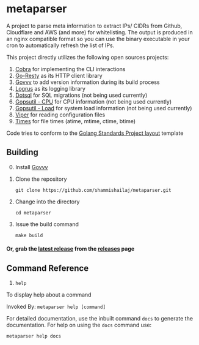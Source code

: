# metaparser
A project to parse meta information to extract IPs/ CIDRs from Github, Cloudflare and AWS (and more) for whitelisting. The output is produced in an nginx compatible format so you can use the binary executable in your cron to automatically refresh the list of IPs.

This project directly utilizes the following open sources projects:
1. [Cobra](https://github.com/spf13/cobra) for implementing the CLI interactions
2. [Go-Resty](https://github.com/go-resty/resty) as its HTTP client library
3. [Govvv](https://github.com/ahmetb/govvv) to add version information during its build process
4. [Logrus](https://github.com/sirupsen/logrus) as its logging library
5. [Dotsql](https://github.com/gchaincl/dotsql) for SQL migrations (not being used currently)
6. [Gopsutil - CPU](https://github.com/shirou/gopsutil/cpu) for CPU information (not being used currently)
7. [Gopsutil - Load](https://github.com/shirou/gopsutil/load) for system load information (not being used currently)
8. [Viper](https://github.com/spf13/viper) for reading configuration files
9. [Times](https://github.com/djherbis/times) for file times (atime, mtime, ctime, btime)

Code tries to conform to the [Golang Standards Project layout](https://github.com/golang-standards/project-layout) template

## Building
0. Install [Govvv](https://github.com/ahmetb/govvv)

1. Clone the repository
    ```shell script
    git clone https://github.com/shammishailaj/metaparser.git
    ```
2. Change into the directory

    ```shell script
    cd metaparser
    ```
3. Issue the build command

    ```shell script
    make build
    ``` 

#### Or, grab the [latest release](https://github.com/shammishailaj/metaparser/releases/latest) from the [releases](https://github.com/shammishailaj/metaparser/releases) page  

## Command Reference

1. `help`

To display help about a command

Invoked By: `metaparser help [command]`

For detailed documentation, use the inbuilt command `docs` to generate the documentation.
For help on using the `docs` command use:

```shell script
metaparser help docs
```
